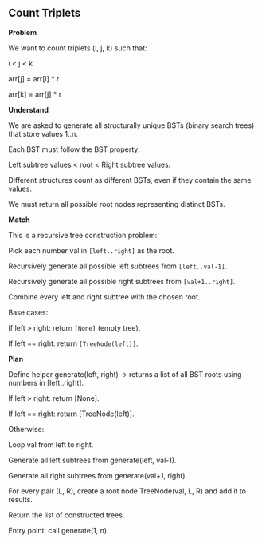 ## Count Triplets
**Problem**

We want to count triplets (i, j, k) such that:

i < j < k

arr[j] = arr[i] * r

arr[k] = arr[j] * r

**Understand**

We are asked to generate all structurally unique BSTs (binary search trees) that store values 1..n.

Each BST must follow the BST property:

Left subtree values < root < Right subtree values.

Different structures count as different BSTs, even if they contain the same values.

We must return all possible root nodes representing distinct BSTs.

**Match**

This is a recursive tree construction problem:

Pick each number val in `[left..right]` as the root.

Recursively generate all possible left subtrees from `[left..val-1]`.

Recursively generate all possible right subtrees from `[val+1..right]`.

Combine every left and right subtree with the chosen root.

Base cases:

If left > right: return `[None]` (empty tree).

If left == right: return `[TreeNode(left)]`.

**Plan**

Define helper generate(left, right) → returns a list of all BST roots using numbers in [left..right].

If left > right: return [None].

If left == right: return [TreeNode(left)].

Otherwise:

Loop val from left to right.

Generate all left subtrees from generate(left, val-1).

Generate all right subtrees from generate(val+1, right).

For every pair (L, R), create a root node TreeNode(val, L, R) and add it to results.

Return the list of constructed trees.

Entry point: call generate(1, n).